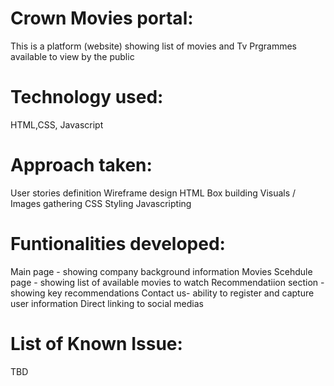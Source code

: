 # Crown Movies portal:

This is a platform (website) showing list of movies and Tv Prgrammes available to view by the public

# Technology used:

HTML,CSS, Javascript

# Approach taken:

User stories definition
Wireframe design
HTML Box building
Visuals / Images gathering
CSS Styling
Javascripting

# Funtionalities developed:

Main page - showing company background information
Movies Scehdule page - showing list of available movies to watch
Recommendatiion section - showing key recommendations
Contact us- ability to register and capture user information
Direct linking to social medias

# List of Known Issue:

TBD
